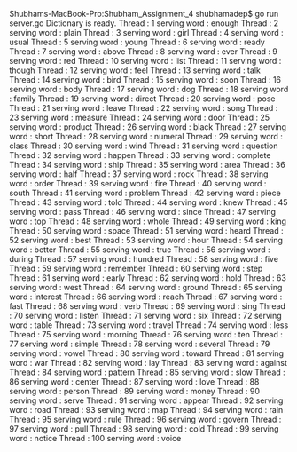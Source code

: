 Shubhams-MacBook-Pro:Shubham_Assignment_4 shubhamadep$ go run server.go 
Dictionary is ready.
Thread :  1  serving word :  enough
Thread :  2  serving word :  plain
Thread :  3  serving word :  girl
Thread :  4  serving word :  usual
Thread :  5  serving word :  young
Thread :  6  serving word :  ready
Thread :  7  serving word :  above
Thread :  8  serving word :  ever
Thread :  9  serving word :  red
Thread :  10  serving word :  list
Thread :  11  serving word :  though
Thread :  12  serving word :  feel
Thread :  13  serving word :  talk
Thread :  14  serving word :  bird
Thread :  15  serving word :  soon
Thread :  16  serving word :  body
Thread :  17  serving word :  dog
Thread :  18  serving word :  family
Thread :  19  serving word :  direct
Thread :  20  serving word :  pose
Thread :  21  serving word :  leave
Thread :  22  serving word :  song
Thread :  23  serving word :  measure
Thread :  24  serving word :  door
Thread :  25  serving word :  product
Thread :  26  serving word :  black
Thread :  27  serving word :  short
Thread :  28  serving word :  numeral
Thread :  29  serving word :  class
Thread :  30  serving word :  wind
Thread :  31  serving word :  question
Thread :  32  serving word :  happen
Thread :  33  serving word :  complete
Thread :  34  serving word :  ship
Thread :  35  serving word :  area
Thread :  36  serving word :  half
Thread :  37  serving word :  rock
Thread :  38  serving word :  order
Thread :  39  serving word :  fire
Thread :  40  serving word :  south
Thread :  41  serving word :  problem
Thread :  42  serving word :  piece
Thread :  43  serving word :  told
Thread :  44  serving word :  knew
Thread :  45  serving word :  pass
Thread :  46  serving word :  since
Thread :  47  serving word :  top
Thread :  48  serving word :  whole
Thread :  49  serving word :  king
Thread :  50  serving word :  space
Thread :  51  serving word :  heard
Thread :  52  serving word :  best
Thread :  53  serving word :  hour
Thread :  54  serving word :  better
Thread :  55  serving word :  true
Thread :  56  serving word :  during
Thread :  57  serving word :  hundred
Thread :  58  serving word :  five
Thread :  59  serving word :  remember
Thread :  60  serving word :  step
Thread :  61  serving word :  early
Thread :  62  serving word :  hold
Thread :  63  serving word :  west
Thread :  64  serving word :  ground
Thread :  65  serving word :  interest
Thread :  66  serving word :  reach
Thread :  67  serving word :  fast
Thread :  68  serving word :  verb
Thread :  69  serving word :  sing
Thread :  70  serving word :  listen
Thread :  71  serving word :  six
Thread :  72  serving word :  table
Thread :  73  serving word :  travel
Thread :  74  serving word :  less
Thread :  75  serving word :  morning
Thread :  76  serving word :  ten
Thread :  77  serving word :  simple
Thread :  78  serving word :  several
Thread :  79  serving word :  vowel
Thread :  80  serving word :  toward
Thread :  81  serving word :  war
Thread :  82  serving word :  lay
Thread :  83  serving word :  against
Thread :  84  serving word :  pattern
Thread :  85  serving word :  slow
Thread :  86  serving word :  center
Thread :  87  serving word :  love
Thread :  88  serving word :  person
Thread :  89  serving word :  money
Thread :  90  serving word :  serve
Thread :  91  serving word :  appear
Thread :  92  serving word :  road
Thread :  93  serving word :  map
Thread :  94  serving word :  rain
Thread :  95  serving word :  rule
Thread :  96  serving word :  govern
Thread :  97  serving word :  pull
Thread :  98  serving word :  cold
Thread :  99  serving word :  notice
Thread :  100  serving word :  voice
